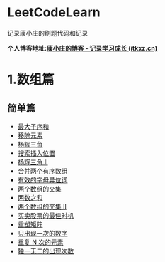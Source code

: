 # LeetCodeLearn
记录康小庄的刷题代码和记录

**个人博客地址:[康小庄的博客 - 记录学习成长 (itkxz.cn)](https://itkxz.cn/)**
# 1.数组篇
## 简单篇
- [最大子序和 ](https://leetcode-cn.com/problems/maximum-subarray/)
- [移除元素](https://leetcode-cn.com/problems/remove-element/)
- [杨辉三角 ](https://leetcode-cn.com/problems/pascals-triangle/)
- [搜索插入位置](https://leetcode-cn.com/problems/search-insert-position/)
- [杨辉三角 II ](https://leetcode-cn.com/problems/pascals-triangle-ii/)
- [合并两个有序数组](https://leetcode-cn.com/problems/merge-sorted-array/)
- [有效的字母异位词](https://leetcode-cn.com/problems/valid-anagram/)
- [两个数组的交集 ](https://leetcode-cn.com/problems/intersection-of-two-arrays/)
- [两数之和](https://leetcode-cn.com/problems/two-sum/)
- [两个数组的交集 II](https://leetcode-cn.com/problems/intersection-of-two-arrays-ii/)
- [买卖股票的最佳时机](https://leetcode-cn.com/problems/best-time-to-buy-and-sell-stock/)
- [重塑矩阵](https://leetcode-cn.com/problems/reshape-the-matrix/)
- [只出现一次的数字](https://leetcode-cn.com/problems/single-number/)
- [重复 N 次的元素 ](https://leetcode-cn.com/problems/n-repeated-element-in-size-2n-array/)
- [独一无二的出现次数 ](https://leetcode-cn.com/problems/unique-number-of-occurrences/)